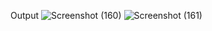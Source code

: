 Output
![Screenshot (160)](https://user-images.githubusercontent.com/101187415/187894335-297a4336-9acc-43d3-a3e6-da39dd8314d4.png)
![Screenshot (161)](https://user-images.githubusercontent.com/101187415/187894400-35794704-e880-4b9a-92ec-7d3777f12d0e.png)
